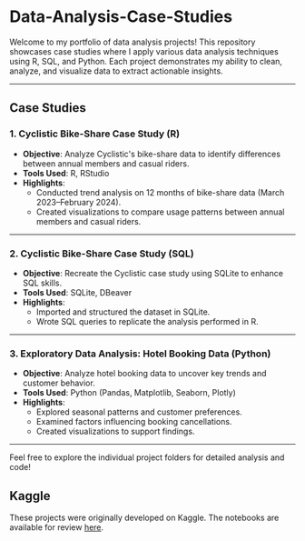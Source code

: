 # Data-Analysis-Case-Studies

Welcome to my portfolio of data analysis projects! This repository showcases case studies where I apply various data analysis techniques using R, SQL, and Python. Each project demonstrates my ability to clean, analyze, and visualize data to extract actionable insights.

---

## **Case Studies**

### 1. Cyclistic Bike-Share Case Study (R)
- **Objective**: Analyze Cyclistic's bike-share data to identify differences between annual members and casual riders.
- **Tools Used**: R, RStudio
- **Highlights**:
  - Conducted trend analysis on 12 months of bike-share data (March 2023–February 2024).
  - Created visualizations to compare usage patterns between annual members and casual riders.


---

### 2. Cyclistic Bike-Share Case Study (SQL)
- **Objective**: Recreate the Cyclistic case study using SQLite to enhance SQL skills.
- **Tools Used**: SQLite, DBeaver
- **Highlights**:
  - Imported and structured the dataset in SQLite.
  - Wrote SQL queries to replicate the analysis performed in R.
  

---

### 3. Exploratory Data Analysis: Hotel Booking Data (Python)
- **Objective**: Analyze hotel booking data to uncover key trends and customer behavior.
- **Tools Used**: Python (Pandas, Matplotlib, Seaborn, Plotly)
- **Highlights**:
  - Explored seasonal patterns and customer preferences.
  - Examined factors influencing booking cancellations.
  - Created visualizations to support findings.

---

Feel free to explore the individual project folders for detailed analysis and code! 

## Kaggle 
These projects were originally developed on Kaggle. The notebooks are available for review [here](https://www.kaggle.com/esinsari/code).

